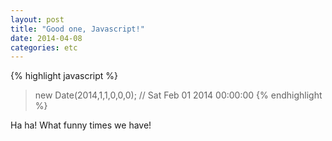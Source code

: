```yaml
---
layout: post
title: "Good one, Javascript!"
date: 2014-04-08
categories: etc
---
```


{% highlight javascript %}
> new Date(2014,1,1,0,0,0);
// Sat Feb 01 2014 00:00:00
{% endhighlight %}

Ha ha! What funny times we have!
